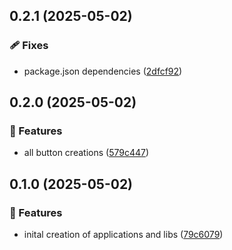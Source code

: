 ## 0.2.1 (2025-05-02)

### 🩹 Fixes

- package.json dependencies ([2dfcf92](https://github.com/stefanbinder/nx-release-playground/commit/2dfcf92))

## 0.2.0 (2025-05-02)

### 🚀 Features

- all button creations ([579c447](https://github.com/stefanbinder/nx-release-playground/commit/579c447))

## 0.1.0 (2025-05-02)

### 🚀 Features

- inital creation of applications and libs ([79c6079](https://github.com/stefanbinder/nx-release-playground/commit/79c6079))